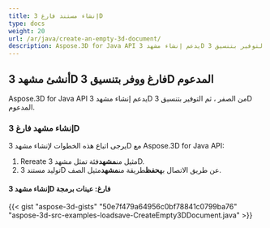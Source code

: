 ```yaml
---
title: إنشاء مستند فارغ 3D
type: docs
weight: 20
url: /ar/java/create-an-empty-3d-document/
description: Aspose.3D for Java API يدعم إنشاء مشهد 3D من الصفر ، ثم التوفير بتنسيق 3D المدعوم.
---
```

##  **أنشئ مشهد 3D فارغ ووفر بتنسيق 3D المدعوم**
Aspose.3D for Java API يدعم إنشاء مشهد 3D من الصفر ، ثم التوفير بتنسيق 3D المدعوم.
###  **إنشاء مشهد فارغ 3D**
يرجى اتباع هذه الخطوات لإنشاء مشهد 3D مع Aspose.3D for Java API:

1. Rereate مثيل من**مشهد**فئة تمثل مشهد 3D.
1. توليد مستند 3D عن طريق الاتصال به**حفظ**طريقة من**مشهد**مثيل الصف.
####  **إنشاء مشهد 3D فارغ: عينات برمجة**
{{< gist "aspose-3d-gists" "50e7f479a64956c0bf78841c0799ba76" "aspose-3d-src-examples-loadsave-CreateEmpty3DDocument.java" >}}




